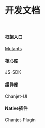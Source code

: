 # 开发文档
<br/>

#### 框架入口
[Mutants](mutants/mutants.html)

#### 核心库 
JS-SDK


#### 组件库
Chanjet-UI


#### Native插件
Chanjet-Plugin

